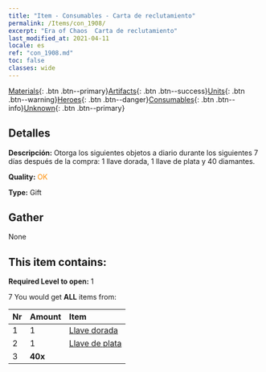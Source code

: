 ```yaml
---
title: "Item - Consumables - Carta de reclutamiento"
permalink: /Items/con_1908/
excerpt: "Era of Chaos  Carta de reclutamiento"
last_modified_at: 2021-04-11
locale: es
ref: "con_1908.md"
toc: false
classes: wide
---
```

 [Materials](/es/Items/){: .btn .btn--primary}[Artifacts](/es/Items/Artifacts/){: .btn .btn--success}[Units](/es/Items/Units/){: .btn .btn--warning}[Heroes](/es/Items/Heroes/){: .btn .btn--danger}[Consumables](/es/Items/Consumables/){: .btn .btn--info}[Unknown](/es/Items/Unknown/){: .btn .btn--primary}

## Detalles
 **Descripción:** Otorga los siguientes objetos a diario durante los siguientes 7 días después de la compra: 1 llave dorada, 1 llave de plata y 40 diamantes.

 **Quality:** <span style="color: #FF8C00">OK</span>

 **Type:** Gift

## Gather

  None

## This item contains:

 **Required Level to open:** 1

 7 You would get **ALL** items  from:

  | Nr | Amount |     Item    |
  |:---|:-------|:------------|
  | 1 | 1 | [Llave dorada](/es/Items/con_783/) | 
  | 2 | 1 | [Llave de plata](/es/Items/con_693/) | 
  | 3 |  **40x** | <i class="fas fa-gem"/> |  | 
